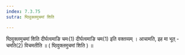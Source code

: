 ```yaml
---
index: 7.3.75
sutra: ष्ठिवुक्लमुचमां शिति

---
```

ष्ठिवुक्लमुचमां शिति दीर्घत्वमाङि चमः(1) दीर्घत्वमाङि चम(1) इति वक्तव्यम् । आचामति, इह मा भूत् - चमति(2) विचमतीति ॥ ( ष्ठिवुक्लमुचमां शिति ) ॥